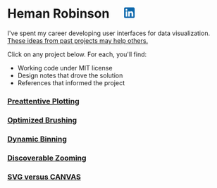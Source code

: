 # Heman Robinson&nbsp;&nbsp;&nbsp;&nbsp;&nbsp;[<img src=src/linkedin.svg title="Contact me on LinkedIn" alt="Contact me on LinkedIn" width=24>](https://www.linkedin.com/in/heman-robinson-953a1223/)

I've spent my career developing user interfaces for data visualization. [These ideas from past projects may help others.](https://hemanrobinson.github.io/)

Click on any project below.  For each, you'll find:
* Working code under MIT license
* Design notes that drove the solution
* References that informed the project

### [Preattentive Plotting](https://hemanrobinson.github.io/preattentive/)
### [Optimized Brushing](https://hemanrobinson.github.io/brush/)
### [Dynamic Binning](https://hemanrobinson.github.io/bin/)
### [Discoverable Zooming](https://hemanrobinson.github.io/zoom/)
### [SVG versus CANVAS](https://hemanrobinson.github.io/svg-canvas/)
